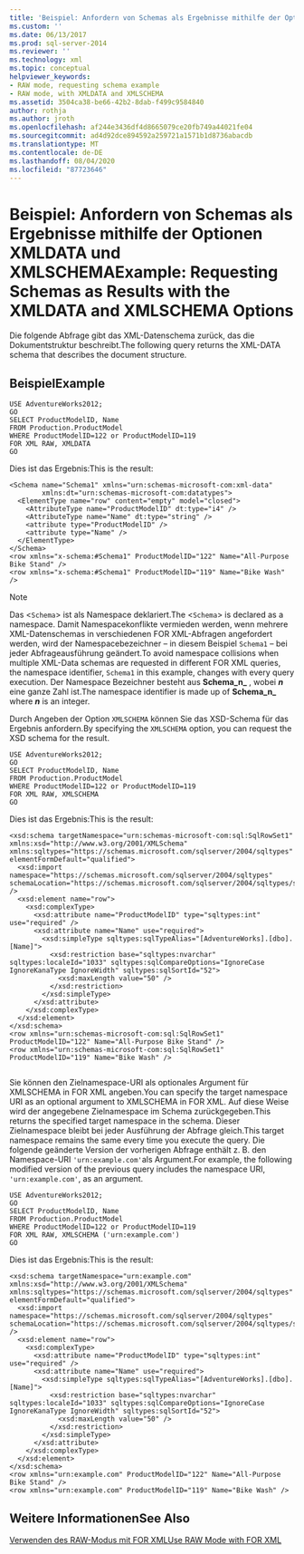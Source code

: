 ```yaml
---
title: 'Beispiel: Anfordern von Schemas als Ergebnisse mithilfe der Optionen XMLDATA und XMLSCHEMA | Microsoft-Dokumentation'
ms.custom: ''
ms.date: 06/13/2017
ms.prod: sql-server-2014
ms.reviewer: ''
ms.technology: xml
ms.topic: conceptual
helpviewer_keywords:
- RAW mode, requesting schema example
- RAW mode, with XMLDATA and XMLSCHEMA
ms.assetid: 3504ca38-be66-42b2-8dab-f499c9584840
author: rothja
ms.author: jroth
ms.openlocfilehash: af244e3436df4d8665079ce20fb749a44021fe04
ms.sourcegitcommit: ad4d92dce894592a259721a1571b1d8736abacdb
ms.translationtype: MT
ms.contentlocale: de-DE
ms.lasthandoff: 08/04/2020
ms.locfileid: "87723646"
---
```

# <a name="example-requesting-schemas-as-results-with-the-xmldata-and-xmlschema-options"></a><span data-ttu-id="9394e-102">Beispiel: Anfordern von Schemas als Ergebnisse mithilfe der Optionen XMLDATA und XMLSCHEMA</span><span class="sxs-lookup"><span data-stu-id="9394e-102">Example: Requesting Schemas as Results with the XMLDATA and XMLSCHEMA Options</span></span>
  <span data-ttu-id="9394e-103">Die folgende Abfrage gibt das XML-Datenschema zurück, das die Dokumentstruktur beschreibt.</span><span class="sxs-lookup"><span data-stu-id="9394e-103">The following query returns the XML-DATA schema that describes the document structure.</span></span>  
  
## <a name="example"></a><span data-ttu-id="9394e-104">Beispiel</span><span class="sxs-lookup"><span data-stu-id="9394e-104">Example</span></span>  
  
```  
USE AdventureWorks2012;  
GO  
SELECT ProductModelID, Name  
FROM Production.ProductModel  
WHERE ProductModelID=122 or ProductModelID=119  
FOR XML RAW, XMLDATA  
GO  
```  
  
 <span data-ttu-id="9394e-105">Dies ist das Ergebnis:</span><span class="sxs-lookup"><span data-stu-id="9394e-105">This is the result:</span></span>  
  
```  
<Schema name="Schema1" xmlns="urn:schemas-microsoft-com:xml-data"   
        xmlns:dt="urn:schemas-microsoft-com:datatypes">  
  <ElementType name="row" content="empty" model="closed">  
    <AttributeType name="ProductModelID" dt:type="i4" />  
    <AttributeType name="Name" dt:type="string" />  
    <attribute type="ProductModelID" />  
    <attribute type="Name" />  
  </ElementType>  
</Schema>  
<row xmlns="x-schema:#Schema1" ProductModelID="122" Name="All-Purpose Bike Stand" />  
<row xmlns="x-schema:#Schema1" ProductModelID="119" Name="Bike Wash" />  
```  
  
> [!NOTE]
>  <span data-ttu-id="9394e-106">Das <`Schema`> ist als Namespace deklariert.</span><span class="sxs-lookup"><span data-stu-id="9394e-106">The <`Schema`> is declared as a namespace.</span></span> <span data-ttu-id="9394e-107">Damit Namespacekonflikte vermieden werden, wenn mehrere XML-Datenschemas in verschiedenen FOR XML-Abfragen angefordert werden, wird der Namespacebezeichner – in diesem Beispiel `Schema1` – bei jeder Abfrageausführung geändert.</span><span class="sxs-lookup"><span data-stu-id="9394e-107">To avoid namespace collisions when multiple XML-Data schemas are requested in different FOR XML queries, the namespace identifier, `Schema1` in this example, changes with every query execution.</span></span> <span data-ttu-id="9394e-108">Der Namespace Bezeichner besteht aus **Schema_n_** , wobei **_n_** eine ganze Zahl ist.</span><span class="sxs-lookup"><span data-stu-id="9394e-108">The namespace identifier is made up of **Schema_n_** where **_n_** is an integer.</span></span>  
  
 <span data-ttu-id="9394e-109">Durch Angeben der Option `XMLSCHEMA` können Sie das XSD-Schema für das Ergebnis anfordern.</span><span class="sxs-lookup"><span data-stu-id="9394e-109">By specifying the `XMLSCHEMA` option, you can request the XSD schema for the result.</span></span>  
  
```  
USE AdventureWorks2012;  
GO  
SELECT ProductModelID, Name  
FROM Production.ProductModel  
WHERE ProductModelID=122 or ProductModelID=119  
FOR XML RAW, XMLSCHEMA  
GO  
```  
  
 <span data-ttu-id="9394e-110">Dies ist das Ergebnis:</span><span class="sxs-lookup"><span data-stu-id="9394e-110">This is the result:</span></span>  
  
```  
<xsd:schema targetNamespace="urn:schemas-microsoft-com:sql:SqlRowSet1" xmlns:xsd="http://www.w3.org/2001/XMLSchema" xmlns:sqltypes="https://schemas.microsoft.com/sqlserver/2004/sqltypes" elementFormDefault="qualified">  
  <xsd:import namespace="https://schemas.microsoft.com/sqlserver/2004/sqltypes" schemaLocation="https://schemas.microsoft.com/sqlserver/2004/sqltypes/sqltypes.xsd" />  
  <xsd:element name="row">  
    <xsd:complexType>  
      <xsd:attribute name="ProductModelID" type="sqltypes:int" use="required" />  
      <xsd:attribute name="Name" use="required">  
        <xsd:simpleType sqltypes:sqlTypeAlias="[AdventureWorks].[dbo].[Name]">  
          <xsd:restriction base="sqltypes:nvarchar" sqltypes:localeId="1033" sqltypes:sqlCompareOptions="IgnoreCase IgnoreKanaType IgnoreWidth" sqltypes:sqlSortId="52">  
            <xsd:maxLength value="50" />  
          </xsd:restriction>  
        </xsd:simpleType>  
      </xsd:attribute>  
    </xsd:complexType>  
  </xsd:element>  
</xsd:schema>  
<row xmlns="urn:schemas-microsoft-com:sql:SqlRowSet1" ProductModelID="122" Name="All-Purpose Bike Stand" />  
<row xmlns="urn:schemas-microsoft-com:sql:SqlRowSet1" ProductModelID="119" Name="Bike Wash" />  
  
```  
  
 <span data-ttu-id="9394e-111">Sie können den Zielnamespace-URI als optionales Argument für XMLSCHEMA in FOR XML angeben.</span><span class="sxs-lookup"><span data-stu-id="9394e-111">You can specify the target namespace URI as an optional argument to XMLSCHEMA in FOR XML.</span></span> <span data-ttu-id="9394e-112">Auf diese Weise wird der angegebene Zielnamespace im Schema zurückgegeben.</span><span class="sxs-lookup"><span data-stu-id="9394e-112">This returns the specified target namespace in the schema.</span></span> <span data-ttu-id="9394e-113">Dieser Zielnamespace bleibt bei jeder Ausführung der Abfrage gleich.</span><span class="sxs-lookup"><span data-stu-id="9394e-113">This target namespace remains the same every time you execute the query.</span></span> <span data-ttu-id="9394e-114">Die folgende geänderte Version der vorherigen Abfrage enthält z. B. den Namespace-URI `'urn:example.com'`als Argument.</span><span class="sxs-lookup"><span data-stu-id="9394e-114">For example, the following modified version of the previous query includes the namespace URI, `'urn:example.com'`, as an argument.</span></span>  
  
```  
USE AdventureWorks2012;  
GO  
SELECT ProductModelID, Name  
FROM Production.ProductModel  
WHERE ProductModelID=122 or ProductModelID=119  
FOR XML RAW, XMLSCHEMA ('urn:example.com')  
GO  
```  
  
 <span data-ttu-id="9394e-115">Dies ist das Ergebnis:</span><span class="sxs-lookup"><span data-stu-id="9394e-115">This is the result:</span></span>  
  
```  
<xsd:schema targetNamespace="urn:example.com" xmlns:xsd="http://www.w3.org/2001/XMLSchema" xmlns:sqltypes="https://schemas.microsoft.com/sqlserver/2004/sqltypes" elementFormDefault="qualified">  
  <xsd:import namespace="https://schemas.microsoft.com/sqlserver/2004/sqltypes" schemaLocation="https://schemas.microsoft.com/sqlserver/2004/sqltypes/sqltypes.xsd" />  
  <xsd:element name="row">  
    <xsd:complexType>  
      <xsd:attribute name="ProductModelID" type="sqltypes:int" use="required" />  
      <xsd:attribute name="Name" use="required">  
        <xsd:simpleType sqltypes:sqlTypeAlias="[AdventureWorks].[dbo].[Name]">  
          <xsd:restriction base="sqltypes:nvarchar" sqltypes:localeId="1033" sqltypes:sqlCompareOptions="IgnoreCase IgnoreKanaType IgnoreWidth" sqltypes:sqlSortId="52">  
            <xsd:maxLength value="50" />  
          </xsd:restriction>  
        </xsd:simpleType>  
      </xsd:attribute>  
    </xsd:complexType>  
  </xsd:element>  
</xsd:schema>  
<row xmlns="urn:example.com" ProductModelID="122" Name="All-Purpose Bike Stand" />  
<row xmlns="urn:example.com" ProductModelID="119" Name="Bike Wash" />  
```  
  
## <a name="see-also"></a><span data-ttu-id="9394e-116">Weitere Informationen</span><span class="sxs-lookup"><span data-stu-id="9394e-116">See Also</span></span>  
 [<span data-ttu-id="9394e-117">Verwenden des RAW-Modus mit FOR XML</span><span class="sxs-lookup"><span data-stu-id="9394e-117">Use RAW Mode with FOR XML</span></span>](use-raw-mode-with-for-xml.md)  
  
  
